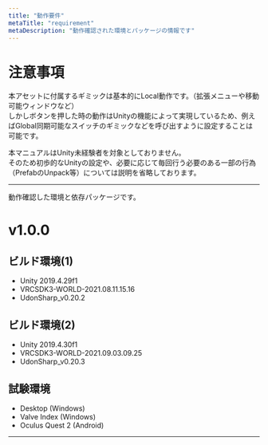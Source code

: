 ```yaml
---
title: "動作要件"
metaTitle: "requirement"
metaDescription: "動作確認された環境とパッケージの情報です"
---
```


# 注意事項

本アセットに付属するギミックは基本的にLocal動作です。（拡張メニューや移動可能ウィンドウなど）  
しかしボタンを押した時の動作はUnityの機能によって実現しているため、例えばGlobal同期可能なスイッチのギミックなどを呼び出すように設定することは可能です。

本マニュアルはUnity未経験者を対象としておりません。  
そのため初歩的なUnityの設定や、必要に応じて毎回行う必要のある一部の行為（PrefabのUnpack等）については説明を省略しております。

---

動作確認した環境と依存パッケージです。
# v1.0.0

## ビルド環境(1)
- Unity 2019.4.29f1
- VRCSDK3-WORLD-2021.08.11.15.16
- UdonSharp_v0.20.2

## ビルド環境(2)
- Unity 2019.4.30f1
- VRCSDK3-WORLD-2021.09.03.09.25
- UdonSharp_v0.20.3

## 試験環境
- Desktop (Windows)
- Valve Index (Windows)
- Oculus Quest 2 (Android)

---

